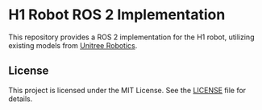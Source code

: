 # H1 Robot ROS 2 Implementation

This repository provides a ROS 2 implementation for the H1 robot, utilizing existing models from [Unitree Robotics](https://github.com/unitreerobotics/unitree_ros).

## License

This project is licensed under the MIT License. See the [LICENSE](LICENSE) file for details.
